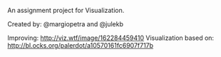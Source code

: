 An assignment project for Visualization.

Created by: @margiopetra and @julekb

Improving: http://viz.wtf/image/162284459410
Visualization based on: http://bl.ocks.org/palerdot/a10570161fc6907f717b
